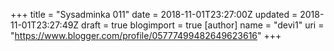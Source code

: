 +++
title = "Sysadminka 011"
date = 2018-11-01T23:27:00Z
updated = 2018-11-01T23:27:49Z
draft = true
blogimport = true 
[author]
	name = "devi1"
	uri = "https://www.blogger.com/profile/05777499482649623616"
+++


